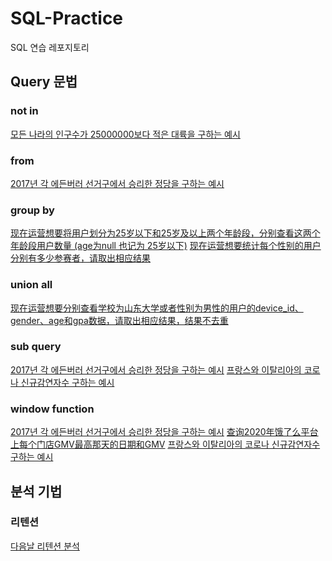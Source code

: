 # SQL-Practice
SQL 연습 레포지토리

## Query 문법

### not in
[모든 나라의 인구수가 25000000보다 적은 대륙을 구하는 예시](https://github.com/ClaireZzhao/SQL-Practice/blob/main/%EB%AA%A8%EB%93%A0%20%EB%82%98%EB%9D%BC%EC%9D%98%20%EC%9D%B8%EA%B5%AC%EC%88%98%EA%B0%80%2025000000%EB%B3%B4%EB%8B%A4%20%EC%A0%81%EC%9D%80%20%EB%8C%80%EB%A5%99%EC%9D%84%20%EA%B5%AC%ED%95%98%EB%8A%94%20%EC%98%88%EC%8B%9C%20(not%20in%20%EC%82%AC%EC%9A%A9).md)

### from
[2017년 각 에든버러 선거구에서 승리한 정당을 구하는 예시](https://github.com/ClaireZzhao/SQL-Practice/blob/main/2017%EB%85%84%20%EA%B0%81%20%EC%97%90%EB%93%A0%EB%B2%84%EB%9F%AC%20%EC%84%A0%EA%B1%B0%EA%B5%AC%EC%97%90%EC%84%9C%20%EC%8A%B9%EB%A6%AC%ED%95%9C%20%EC%A0%95%EB%8B%B9%EC%9D%84%20%EA%B5%AC%ED%95%98%EB%8A%94%20%EC%98%88%EC%8B%9C(from%20%EC%A0%88%EC%97%90%20%EC%84%9C%EB%B8%8C%EC%BF%BC%EB%A6%AC%20%2B%20%20window%20function%20%EC%82%AC%EC%9A%A9).md)

### group by
[现在运营想要将用户划分为25岁以下和25岁及以上两个年龄段，分别查看这两个年龄段用户数量 (age为null 也记为 25岁以下)](https://github.com/ClaireZzhao/SQL-Practice/blob/main/%E7%8E%B0%E5%9C%A8%E8%BF%90%E8%90%A5%E6%83%B3%E8%A6%81%E5%B0%86%E7%94%A8%E6%88%B7%E5%88%92%E5%88%86%E4%B8%BA25%E5%B2%81%E4%BB%A5%E4%B8%8B%E5%92%8C25%E5%B2%81%E5%8F%8A%E4%BB%A5%E4%B8%8A%E4%B8%A4%E4%B8%AA%E5%B9%B4%E9%BE%84%E6%AE%B5%EF%BC%8C%E5%88%86%E5%88%AB%E6%9F%A5%E7%9C%8B%E8%BF%99%E4%B8%A4%E4%B8%AA%E5%B9%B4%E9%BE%84%E6%AE%B5%E7%94%A8%E6%88%B7%E6%95%B0%E9%87%8F%20(age%E4%B8%BAnull%20%E4%B9%9F%E8%AE%B0%E4%B8%BA%2025%E5%B2%81%E4%BB%A5%E4%B8%8B).md)
[现在运营想要统计每个性别的用户分别有多少参赛者，请取出相应结果](https://github.com/ClaireZzhao/SQL-Practice/blob/main/%E7%8E%B0%E5%9C%A8%E8%BF%90%E8%90%A5%E6%83%B3%E8%A6%81%E7%BB%9F%E8%AE%A1%E6%AF%8F%E4%B8%AA%E6%80%A7%E5%88%AB%E7%9A%84%E7%94%A8%E6%88%B7%E5%88%86%E5%88%AB%E6%9C%89%E5%A4%9A%E5%B0%91%E5%8F%82%E8%B5%9B%E8%80%85%EF%BC%8C%E8%AF%B7%E5%8F%96%E5%87%BA%E7%9B%B8%E5%BA%94%E7%BB%93%E6%9E%9C.md)

### union all
[现在运营想要分别查看学校为山东大学或者性别为男性的用户的device_id、gender、age和gpa数据，请取出相应结果，结果不去重](https://github.com/ClaireZzhao/SQL-Practice/blob/main/%E7%8E%B0%E5%9C%A8%E8%BF%90%E8%90%A5%E6%83%B3%E8%A6%81%E5%88%86%E5%88%AB%E6%9F%A5%E7%9C%8B%E5%AD%A6%E6%A0%A1%E4%B8%BA%E5%B1%B1%E4%B8%9C%E5%A4%A7%E5%AD%A6%E6%88%96%E8%80%85%E6%80%A7%E5%88%AB%E4%B8%BA%E7%94%B7%E6%80%A7%E7%9A%84%E7%94%A8%E6%88%B7%E7%9A%84device_id%E3%80%81gender%E3%80%81age%E5%92%8Cgpa%E6%95%B0%E6%8D%AE%EF%BC%8C%E8%AF%B7%E5%8F%96%E5%87%BA%E7%9B%B8%E5%BA%94%E7%BB%93%E6%9E%9C%EF%BC%8C%E7%BB%93%E6%9E%9C%E4%B8%8D%E5%8E%BB%E9%87%8D.md)

### sub query
[2017년 각 에든버러 선거구에서 승리한 정당을 구하는 예시](https://github.com/ClaireZzhao/SQL-Practice/blob/main/2017%EB%85%84%20%EA%B0%81%20%EC%97%90%EB%93%A0%EB%B2%84%EB%9F%AC%20%EC%84%A0%EA%B1%B0%EA%B5%AC%EC%97%90%EC%84%9C%20%EC%8A%B9%EB%A6%AC%ED%95%9C%20%EC%A0%95%EB%8B%B9%EC%9D%84%20%EA%B5%AC%ED%95%98%EB%8A%94%20%EC%98%88%EC%8B%9C(from%20%EC%A0%88%EC%97%90%20%EC%84%9C%EB%B8%8C%EC%BF%BC%EB%A6%AC%20%2B%20%20window%20function%20%EC%82%AC%EC%9A%A9).md)
[프랑스와 이탈리아의 코로나 신규감연자수 구하는 예시](https://github.com/ClaireZzhao/SQL-Practice/blob/main/%ED%94%84%EB%9E%91%EC%8A%A4%EC%99%80%20%EC%9D%B4%ED%83%88%EB%A6%AC%EC%95%84%EC%9D%98%20%EC%BD%94%EB%A1%9C%EB%82%98%20%EC%8B%A0%EA%B7%9C%EA%B0%90%EC%97%B0%EC%9E%90%EC%88%98%20%EA%B5%AC%ED%95%98%EB%8A%94%20%EC%98%88%EC%8B%9C%20(%EC%84%9C%EB%B8%8C%EC%BF%BC%EB%A6%AC%20%2B%20window%20function%20%EC%82%AC%EC%9A%A9).md)

### window function
[2017년 각 에든버러 선거구에서 승리한 정당을 구하는 예시](https://github.com/ClaireZzhao/SQL-Practice/blob/main/2017%EB%85%84%20%EA%B0%81%20%EC%97%90%EB%93%A0%EB%B2%84%EB%9F%AC%20%EC%84%A0%EA%B1%B0%EA%B5%AC%EC%97%90%EC%84%9C%20%EC%8A%B9%EB%A6%AC%ED%95%9C%20%EC%A0%95%EB%8B%B9%EC%9D%84%20%EA%B5%AC%ED%95%98%EB%8A%94%20%EC%98%88%EC%8B%9C(from%20%EC%A0%88%EC%97%90%20%EC%84%9C%EB%B8%8C%EC%BF%BC%EB%A6%AC%20%2B%20%20window%20function%20%EC%82%AC%EC%9A%A9).md)
[查询2020年饿了么平台上每个门店GMV最高那天的日期和GMV](https://github.com/ClaireZzhao/SQL-Practice/blob/main/%E6%9F%A5%E8%AF%A22020%E5%B9%B4%E9%A5%BF%E4%BA%86%E4%B9%88%E5%B9%B3%E5%8F%B0%E4%B8%8A%E6%AF%8F%E4%B8%AA%E9%97%A8%E5%BA%97GMV%E6%9C%80%E9%AB%98%E9%82%A3%E5%A4%A9%E7%9A%84%E6%97%A5%E6%9C%9F%E5%92%8CGMV%20%EF%BC%88window%20function.md)
[프랑스와 이탈리아의 코로나 신규감연자수 구하는 예시](https://github.com/ClaireZzhao/SQL-Practice/blob/main/%ED%94%84%EB%9E%91%EC%8A%A4%EC%99%80%20%EC%9D%B4%ED%83%88%EB%A6%AC%EC%95%84%EC%9D%98%20%EC%BD%94%EB%A1%9C%EB%82%98%20%EC%8B%A0%EA%B7%9C%EA%B0%90%EC%97%B0%EC%9E%90%EC%88%98%20%EA%B5%AC%ED%95%98%EB%8A%94%20%EC%98%88%EC%8B%9C%20(%EC%84%9C%EB%B8%8C%EC%BF%BC%EB%A6%AC%20%2B%20window%20function%20%EC%82%AC%EC%9A%A9).md)

## 분석 기법

### 리텐션
[다음날 리텐션 분석](https://github.com/ClaireZzhao/SQL-Practice/blob/main/%EB%8B%A4%EC%9D%8C%EB%82%A0%20%EB%A6%AC%ED%85%90%EC%85%98%20%EA%B5%AC%ED%95%98%EA%B8%B0.md)
